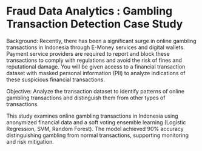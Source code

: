 # Fraud Data Analytics : Gambling Transaction Detection Case Study

Background: Recently, there has been a significant surge in online gambling transactions in Indonesia through E-Money services and digital wallets. Payment service providers are required to report and block these transactions to comply with regulations and avoid the risk of fines and reputational damage. You will be given access to a financial transaction dataset with masked personal information (PII) to analyze indications of these suspicious financial transactions.

Objective: Analyze the transaction dataset to identify patterns of online gambling transactions and distinguish them from other types of transactions.

This study examines online gambling transactions in Indonesia using anonymized financial data and a soft voting ensemble learning (Logistic Regression, SVM, Random Forest). The model achieved 90% accuracy distinguishing gambling from normal transactions, supporting monitoring and risk mitigation.
